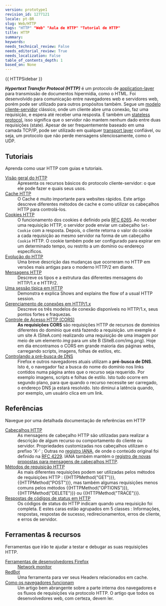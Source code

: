 ```yaml
---
version: prototype1
revision_id: 1277121
locale: pt-BR
slug: Web/HTTP
tags: "HTTP" "Web" "Aula de HTTP" "Tutorial de HTTP"
title: HTTP
summary: 
keywords: 
needs_technical_review: False
needs_editorial_review: True
needs_localization: False
table_of_contents_depth: 1
based_on: None
---
```

<div>{{ HTTPSidebar }}</div>

<p class="summary"><strong><dfn>Hypertext Transfer Protocol (HTTP)</dfn></strong> é um protocolo de <a class="external" href="http://en.wikipedia.org/wiki/Application_Layer">application-layer</a> para transmissão de documentos hipermídia, como o HTML. Foi desenvolvido para comunicação entre navegadores web e servidores web, porém pode ser utilizado para outros propósitos também. Segue um <a class="external" href="https://en.wikipedia.org/wiki/Client%E2%80%93server_model">modelo cliente-servidor</a> clássico, onde um cliente abre uma conexão, faz uma requisição, e espera até receber uma resposta. É também um <a class="external" href="http://en.wikipedia.org/wiki/Stateless_protocol">stateless protocol</a>, isso significa que o servidor não mantem nenhum dado entre duas requisições (state). Apesar de ser frequentemente baseado em uma camada TCP/IP, pode ser utilizado em qualquer <a class="external" href="http://en.wikipedia.org/wiki/Transport_Layer">transport layer</a> confiável, ou seja, um protocolo que não perde mensagens silenciosamente, como o UDP.</p>

<div class="column-container">
<div class="column-half">
<h2 id="Tutoriais">Tutoriais</h2>

<p>Aprenda como usar HTTP com guias e tutoriais.</p>

<dl>
 <dt><a href="/pt-BR/docs/Web/HTTP/Overview">Visão geral do HTTP</a></dt>
 <dd>Apresenta os recursos básicos do protocolo cliente-servidor: o que ele pode fazer e quais seus usos.</dd>
 <dt><a href="/pt-BR/docs/Mozilla/HTTP_cache">Cache HTTP</a></dt>
 <dd>O Cache é muito importante para websites rápidos. Este artigo descreve diferentes métodos de cache e como utilizar os cabeçalhos HTTP para controlá-los.</dd>
 <dt><a href="/pt-BR/docs/Web/HTTP/Cookies">Cookies HTTP</a></dt>
 <dd>O funcionamento dos cookies é definido pela <a class="external" href="http://tools.ietf.org/html/rfc6265">RFC 6265</a>. Ao receber uma requisição HTTP, o servidor pode enviar um cabeçalho <code>Set-Cookie</code>&nbsp;com a resposta. Depois, o cliente retorna o valor do cookie a&nbsp;cada requisição ao mesmo servidor na forma de um cabeçalho <code>Cookie</code> HTTP. O cookie também pode ser configurado para expirar em um determinado tempo, ou restrito a um domínio ou endereço específicos.</dd>
 <dt><a href="/pt-BR/docs/Web/HTTP/Basics_of_HTTP/Evolution_of_HTTP">Evolução do HTTP</a></dt>
 <dd>Uma breve descrição das mudanças que ocorreram no HTTP em versões mais antigas para o moderno HTTP/2 em diante.</dd>
 <dt><a href="/pt-BR/docs/Web/HTTP/Messages">Mensagens HTTP</a></dt>
 <dd>Descreve os tipos e a estrutura das diferentes mensagens do HTTP/1.x e HTTP/2.</dd>
 <dt><a href="/pt-BR/docs/Web/HTTP/Session">Uma sessão típica em HTTP</a></dt>
 <dd>Demonstra e explica Shows and explains the flow of a usual HTTP session.</dd>
 <dt><a href="/pt-BR/docs/Web/HTTP/Connection_management_in_HTTP_1.x">Gerenciamento de conexões em HTTP/1.x</a></dt>
 <dd>Descreve os três modelos de conexão disponíveis no HTTP/1.x, seus pontos fortes e fraquezas.</dd>
 <dt><a href="/pt-BR/docs/Web/HTTP/Controle_Acesso_CORS">Controle de Acesso HTTP (CORS)</a></dt>
 <dd><strong>As requisições CORS</strong>&nbsp;são requisições HTTP de recursos de domínios diferentes do domínio que está fazendo a requisição. um exemple é um site A (SiteA.com) realizando uma requisição de uma imagem por meio de um elemento <em>img&nbsp;</em>para um site B (SiteB.com/img.png). Hoje em dia encontramos o CORS em grande maioria das páginas webs, carregando scripts, imagens, folhas de estilos, etc.</dd>
 <dt><a href="/pt-BR/docs/Web/HTTP/Controlling_DNS_prefetching">Controlando a pré-busca de DNS</a></dt>
 <dd>Firefox e outros navegadores atuais utilizam a <strong>pré-busca de</strong>&nbsp;<strong>DNS</strong>. Isto é, o navegador faz a busca do nome do domínio nos links contidos numa página antes que o recurso seja requerido. Por exemplo imagens, scripts e folhas de estilo. Isto tudo ocorre em segundo plano, para que quando o recurso necessite ser carregado, o endereço DNS&nbsp;ja estará resolvido. Isto diminui a latência&nbsp;quando, por exemplo, um usuário clica em um link.&nbsp;</dd>
</dl>
</div>

<div class="column-half">
<h2 id="Referências">Referências</h2>

<p>Navegue por uma detalhada documentação de referências em HTTP</p>

<dl>
 <dt><a href="/pt-BR/docs/Web/HTTP/Headers">Cabeçalhos HTTP</a></dt>
 <dd>As mensagens de cabeçalho HTTP são utilizadas para realizar a descrição de algum recurso ou comportamento do cliente ou servidor. Propriedades customizadas nos cabeçalhos utilizam o prefixo 'X-' ; Outras no <a href="/pt-BR/docs/">registro IANA</a>, de onde o conteúdo original foi definido na&nbsp;<a class="external" href="http://tools.ietf.org/html/rfc4229">RFC 4229</a>. IANA também mantém o&nbsp;<a class="external" href="http://www.iana.org/assignments/message-headers/prov-headers.html">registro de novas propostas para mensagens de cabeçalhos HTTP</a>.</dd>
 <dt><a href="/pt-BR/docs/Web/HTTP/Methods">Métodos de requisição HTTP</a></dt>
 <dd>As mais diferentes requisições podem ser utilizadas pelos métodos de requisições HTTP : {{HTTPMethod("GET")}}, {{HTTPMethod("POST")}}, mas também algumas requisições menos comuns pelos métodos&nbsp;{{HTTPMethod("OPTIONS")}}, {{HTTPMethod("DELETE")}} ou {{HTTPMethod("TRACE")}}.</dd>
 <dt><a href="/pt-BR/docs/Web/HTTP/Response_codes">Respostas de códigos de status em HTTP</a></dt>
 <dd>Os códigos de status do HTTP indicam quando uma requisição foi completa. E estes caras estão agrupados em 5 classes : Informações, respostas, respostas de sucesso, redirecionamentos, erros de cliente, e erros de servidor.</dd>
</dl>

<h2 id="Ferramentas_recursos">Ferramentas &amp; recursos</h2>

<p>Ferramentas que irão te ajudar a testar e debugar as suas requisições HTTP.</p>

<dl>
 <dt><a href="/pt-BR/docs/Tools">Ferramentas de desenvolvedores Firefox</a></dt>
 <dd><a href="/pt-BR/docs/Tools/Network_Monitor">Network monitor</a></dd>
 <dt><a href="https://redbot.org/">RedBot</a></dt>
 <dd>Uma ferramenta para ver seus Headers relacionados em cache.</dd>
 <dt><a href="http://www.html5rocks.com/ru/tutorials/internals/howbrowserswork/">Como os navegadores funcionam</a></dt>
 <dd>Um artigo bem abrangente sobre a parte interna dos navegadores e os fluxos de requisições via protocolo HTTP. O artigo que todos os desenvolvedores web, com certeza, devem ler.</dd>
 <dt>&nbsp;</dt>
 <dt>&nbsp;</dt>
 <dt>&nbsp;</dt>
</dl>
</div>
</div>

